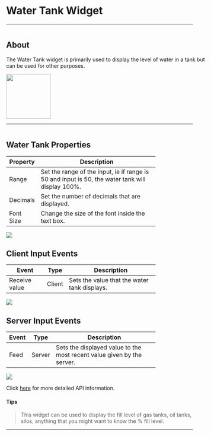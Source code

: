 <!-- Water Tank Help Markdown -->
<link rel="stylesheet" type="text/css" media="all" href="/help/markdown_styles.css"/>
<br>

# Water Tank Widget

___
<div class="column-container">
<div class="column row-container" style="width:110%">


## About
The Water Tank widget is primarily used to display the level of water in a tank but can be used for other purposes.


</div>

<div class="column row-container">
<img src="/images/help/water_tank/water_tank_main.png" width="120" height="120">
</div>
</div>

___

<div class="column-container">
<div class="column row-container" style="width:80%;">

## Water Tank Properties
| Property | Description |
| -------- | ----------- |
| Range | Set the range of the input, ie if range is 50 and input is 50, the water tank will display 100%. |
| Decimals | Set the number of decimals that are displayed. |
| Font Size | Change the size of the font inside the text box. | 

</div>
<div class="column row-container">
<img src="/images/help/water_tank/water_tank_widget_specific.png">
</div>
</div>


<div class="column-container">
<div class="column row-container" style="width:80%;">

## Client Input Events
| Event | Type | Description |
| ----- | ---- | ----------- |
| Receive value  | Client | Sets the value that the water tank displays. |

</div>
<div class="column row-container">
<img src="/images/help/water_tank/water_tank_client_input.png">
</div>
</div>


<div class="column-container">
<div class="column row-container" style="width:80%;">

##  Server Input Events
| Event | Type | Description |
| ----- | ---- | ----------- |
| Feed | Server | Sets the displayed value to the most recent value given by the server. |

</div>
<div class="column row-container">
<img src="/images/help/water_tank/water_tank_server_input.png">
</div>
</div>

Click [here](http:www.google.com "API Info") for more detailed API information.

#### Tips
>This widget can be used to display the fill level of gas tanks, oil tanks, silos, anything that you might want to know the % fill level.

---